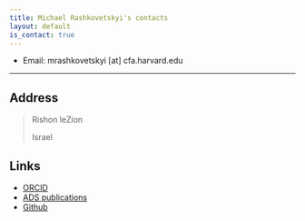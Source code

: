 ```yaml
---
title: Michael Rashkovetskyi's contacts
layout: default
is_contact: true
---
```


* Email: mrashkovetskyi [at] cfa.harvard.edu

---

## Address

> Rishon leZion
>
> Israel

## Links

* [ORCID](https://orcid.org/0000-0001-7144-2349)
* [ADS publications](https://ui.adsabs.harvard.edu/search/q=orcid%3A0000-0001-7144-2349&sort=date+desc)
* [Github](https://github.com/misharash)